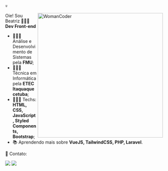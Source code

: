 💀

<img src="https://user-images.githubusercontent.com/72886481/128661043-93cec271-f4a5-4f04-a4ab-59f4fa46f7cf.png" min-width="400px" max-width="400px" width="400px" align="right" alt="WomanCoder">

<p align="left"> 
  Oie! Sou Beatriz 👩🏾‍🦱<br> <strong>Dev Front-end</strong> <br>
 
- 👩🏽‍🎓 Análise e Desenvolvimento de Sistemas pela **FMU**;
- 👩🏽‍🎓 Técnica em Informática pela **ETEC Itaquaquecetuba**;
- 👩🏾‍💻 Techs: **HTML, CSS, JavaScript, Styled Components, Bootstrap**;
- 📚 Aprendendo mais sobre **VueJS, TailwindCSS, PHP, Laravel**.
</p>

<p align="left">
  💌 Contato:
</p>

<p align="left">
  <a href="mailto:beatrizsantanajob@gmail.com" alt="Gmail" target="_blank">
  <img src="https://img.shields.io/badge/-Gmail-FF0000?style=flat-square&labelColor=FF0000&logo=gmail&logoColor=white" /></a>

  <a href="https://linkedin.com/in/beatrizsantanarosa" alt="Linkedin" target="_blank">
  <img src="https://img.shields.io/badge/-Linkedin-0e76a8?style=flat-square&logo=Linkedin&logoColor=white" /></a>
</p>  
